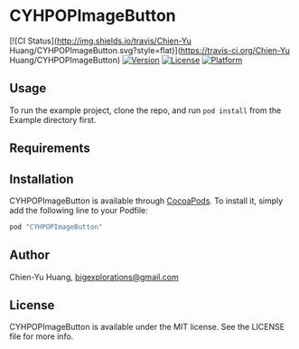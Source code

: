 # CYHPOPImageButton

[![CI Status](http://img.shields.io/travis/Chien-Yu Huang/CYHPOPImageButton.svg?style=flat)](https://travis-ci.org/Chien-Yu Huang/CYHPOPImageButton)
[![Version](https://img.shields.io/cocoapods/v/CYHPOPImageButton.svg?style=flat)](http://cocoapods.org/pods/CYHPOPImageButton)
[![License](https://img.shields.io/cocoapods/l/CYHPOPImageButton.svg?style=flat)](http://cocoapods.org/pods/CYHPOPImageButton)
[![Platform](https://img.shields.io/cocoapods/p/CYHPOPImageButton.svg?style=flat)](http://cocoapods.org/pods/CYHPOPImageButton)

## Usage

To run the example project, clone the repo, and run `pod install` from the Example directory first.

## Requirements

## Installation

CYHPOPImageButton is available through [CocoaPods](http://cocoapods.org). To install
it, simply add the following line to your Podfile:

```ruby
pod "CYHPOPImageButton"
```

## Author

Chien-Yu Huang, bigexplorations@gmail.com

## License

CYHPOPImageButton is available under the MIT license. See the LICENSE file for more info.
